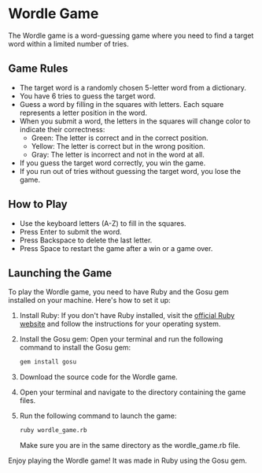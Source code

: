 # Wordle Game

The Wordle game is a word-guessing game where you need to find a target word within a limited number of tries.

## Game Rules

- The target word is a randomly chosen 5-letter word from a dictionary.
- You have 6 tries to guess the target word.
- Guess a word by filling in the squares with letters. Each square represents a letter position in the word.
- When you submit a word, the letters in the squares will change color to indicate their correctness:
  - Green: The letter is correct and in the correct position.
  - Yellow: The letter is correct but in the wrong position.
  - Gray: The letter is incorrect and not in the word at all.
- If you guess the target word correctly, you win the game.
- If you run out of tries without guessing the target word, you lose the game.

## How to Play

- Use the keyboard letters (A-Z) to fill in the squares.
- Press Enter to submit the word.
- Press Backspace to delete the last letter.
- Press Space to restart the game after a win or a game over.

## Launching the Game

To play the Wordle game, you need to have Ruby and the Gosu gem installed on your machine. Here's how to set it up:

1. Install Ruby: If you don't have Ruby installed, visit the [official Ruby website](https://www.ruby-lang.org/en/downloads/) and follow the instructions for your operating system.

2. Install the Gosu gem: Open your terminal and run the following command to install the Gosu gem:

   ```bash
   gem install gosu
   ```
3. Download the source code for the Wordle game.

4. Open your terminal and navigate to the directory containing the game files.

5. Run the following command to launch the game:
  
   ```bash
   ruby wordle_game.rb
   ```
   Make sure you are in the same directory as the wordle_game.rb file.

Enjoy playing the Wordle game! It was made in Ruby using the Gosu gem.
